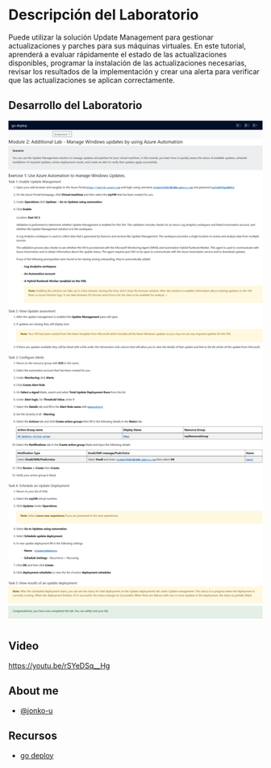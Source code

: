 # Descripción del Laboratorio
Puede utilizar la solución Update Management para gestionar actualizaciones y parches para sus máquinas virtuales. En este tutorial, aprenderá a evaluar rápidamente el estado de las actualizaciones disponibles, programar la instalación de las actualizaciones necesarias, revisar los resultados de la implementación y crear una alerta para verificar que las actualizaciones se aplican correctamente.

## Desarrollo del Laboratorio
![Logo](/AZ-500%20Microsoft%20Azure%20Security%20Technologies/Lab%20107%20-%20VM%20Update%20Management%20-%20Additional%20Lab/screenshots/Lab107.png)

## Video
https://youtu.be/rSYeDSq__Hg

## About me
- [@jonko-u](https://github.com/jonko-u)

## Recursos
- [go deploy](https://lms.godeploy.it/)


